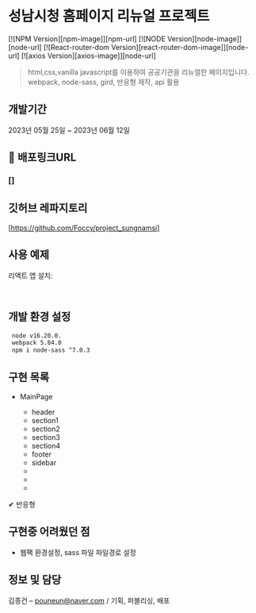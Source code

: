 # 성남시청 홈페이지 리뉴얼 프로젝트

[![NPM Version][npm-image]][npm-url]
[![NODE Version][node-image]][node-url]
[![React-router-dom Version][react-router-dom-image]][node-url]
[![axios Version][axios-image]][node-url]

> html,css,vanilla javascript를 이용하여 공공기관을 리뉴얼한 페이지입니다.
> webpack, node-sass, gird, 반응형 제작, api 활용 

## 개발기간

2023년 05월 25일 ~ 2023년 06월 12일

## 🔗 배포링크URL
### []<br>


## 깃허브 레파지토리

[https://github.com/Foccy/project_sungnamsi]


## 사용 예제

리액트 앱 설치:

```sh



```

## 개발 환경 설정

```sh
 node v16.20.0.
 webpack 5.84.0
 npm i node-sass ^7.0.3
```

## 구현 목록

- MainPage

  - header
  - section1
  - section2
  - section3
  - section4
  - footer
  - sidebar
  - 
  - 
  - 
 
✔ 반응형<br>

## 구현중 어려웠던 점

- 웹팩 환경설정, sass 파일 파일경로 설정

## 정보 및 담당

김종건 – pouneun@naver.com / 기획, 퍼블리싱, 배포<br>


